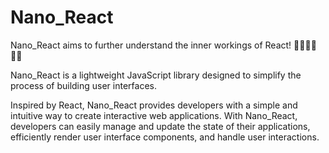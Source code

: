 # Nano_React
Nano_React aims to further understand the inner workings of React! 🧑‍💻🧑‍💻🧑‍💻

Nano_React is a lightweight JavaScript library designed to simplify the process of building user interfaces. 

Inspired by React, Nano_React provides developers with a simple and intuitive way to create interactive web applications. With Nano_React, developers can easily manage and update the state of their applications, efficiently render user interface components, and handle user interactions.
